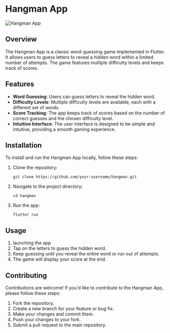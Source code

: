 # Hangman App

![Hangman App](hangman_screenshot.png)

## Overview

The Hangman App is a classic word-guessing game implemented in Flutter. It allows users to guess letters to reveal a hidden word within a limited number of attempts. The game features multiple difficulty levels and keeps track of scores.

## Features

- **Word Guessing**: Users can guess letters to reveal the hidden word.
- **Difficulty Levels**: Multiple difficulty levels are available, each with a different set of words.
- **Score Tracking**: The app keeps track of scores based on the number of correct guesses and the chosen difficulty level.
- **Intuitive Interface**: The user interface is designed to be simple and intuitive, providing a smooth gaming experience.

## Installation

To install and run the Hangman App locally, follow these steps:

1. Clone the repository:

   ```
   git clone https://github.com/your-username/hangman.git
   ```

2. Navigate to the project directory:

   ```
   cd hangman
   ```

3. Run the app:

   ```
   flutter run
   ```

## Usage

1. launching the app 
2. Tap on the letters to guess the hidden word.
3. Keep guessing until you reveal the entire word or run out of attempts.
4. The game will display your score at the end.

## Contributing

Contributions are welcome! If you'd like to contribute to the Hangman App, please follow these steps:

1. Fork the repository.
2. Create a new branch for your feature or bug fix.
3. Make your changes and commit them.
4. Push your changes to your fork.
5. Submit a pull request to the main repository.
